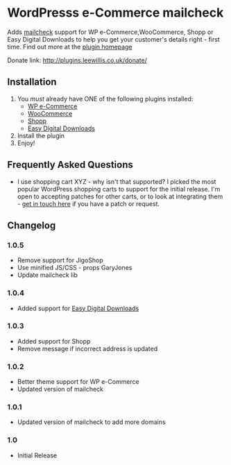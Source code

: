 # WordPresss e-Commerce mailcheck

Adds [mailcheck](https://github.com/Kicksend/mailcheck) support for WP e-Commerce,WooCommerce, Shopp or Easy Digital Downloads to help you get your customer's details right - first time. Find out more at the [plugin homepage](http://plugins.leewillis.co.uk/e-commerce-mailcheck-documentation/mailcheck-wordpress-e-commerce/)

Donate link: http://plugins.leewillis.co.uk/donate/

## Installation

1. You *must* already have ONE of the following plugins installed:
    * [WP e-Commerce](http://wordpress.org/extend/plugins/wp-e-commerce/)
    * [WooCommerce](http://woothemes.com/woocommerce/)
    * [Shopp](https://shopplugin.net)
    * [Easy Digital Downloads](https://easydigitaldownloads.com/)
1. Install the plugin
1. Enjoy!

## Frequently Asked Questions

* I use shopping cart XYZ - why isn't that supported?
I picked the most popular WordPress shopping carts to support for the initial release. I'm open to accepting patches for other carts, or to look at integrating them - [get in touch here](http://plugins.leewillis.co.uk/contact/) if you have a patch or request.

## Changelog

### 1.0.5
* Remove support for JigoShop
* Use minified JS/CSS - props GaryJones
* Update mailcheck lib

### 1.0.4
* Added support for [Easy Digital Downloads](http://wordpress.org/extend/plugins/easy-digital-downloads/)

### 1.0.3
* Added support for Shopp
* Remove message if incorrect address is updated

### 1.0.2
* Better theme support for WP e-Commerce
* Updated version of mailcheck

### 1.0.1
* Updated version of mailcheck to add more domains

### 1.0
* Initial Release
